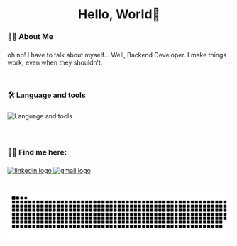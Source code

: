 <h1 align="center">Hello, World👋</h1>

###

<h3 align="left">👩‍💻  About Me</h3>

###

<p align="left">oh no! I have to talk about myself... Well, Backend Developer. I make things work, even when they shouldn’t.</p>

<br clear="both" />

###

<h3 align="left">🛠 Language and tools</h3>

###

![Language and tools](https://skillicons.dev/icons?i=go,php,python,java,angular,react,mysql,postgresql,redis,aws,docker,figma&theme=dark)

###

<br clear="both">

<h3 align="left">✍🏻 Find me here:</h3>

###

<div align="left">
  <a href="https://www.linkedin.com/in/antonioeprado/" target="_blank">
    <img src="https://img.shields.io/static/v1?message=LinkedIn&logo=linkedin&label=&color=0077B5&logoColor=white&labelColor=&style=for-the-badge" height="40" alt="linkedin logo"  />
  </a>
  <a href="mailto:antonio@antonioeprado.dev" target="_blank">
    <img src="https://img.shields.io/static/v1?message=Mail&logo=gmail&label=&color=D14836&logoColor=white&labelColor=&style=for-the-badge" height="40" alt="gmail logo"  />
  </a>
</div>

###

<br clear="both">

<img src="https://raw.githubusercontent.com/aantonioprado/aantonioprado/main/assets/snake.svg" alt="Snake animation" />

###
